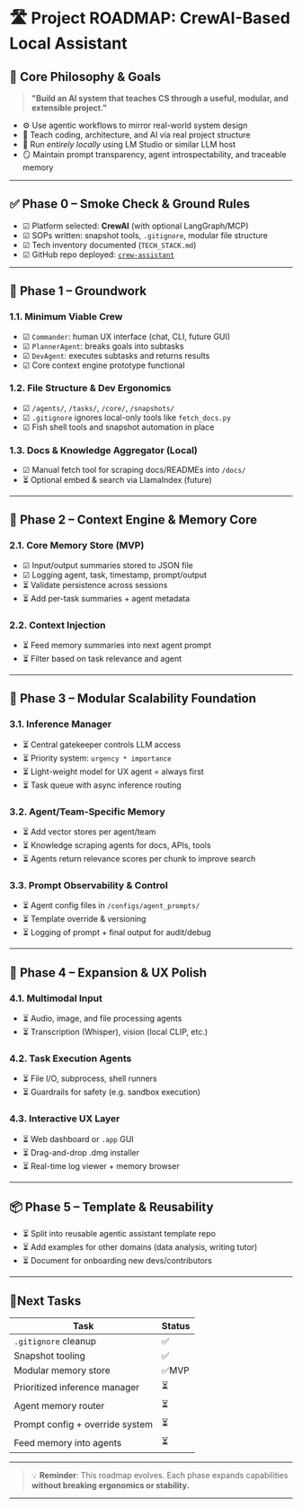 # 🛣️ Project ROADMAP: CrewAI-Based Local Assistant

## 🧭 Core Philosophy & Goals

> **"Build an AI system that teaches CS through a useful, modular, and extensible project."**

- ⚙️ Use agentic workflows to mirror real-world system design
- 🧠 Teach coding, architecture, and AI via real project structure
- 🔐 Run *entirely locally* using LM Studio or similar LLM host
- 🪞 Maintain prompt transparency, agent introspectability, and traceable memory

---

## ✅ Phase 0 – Smoke Check & Ground Rules

- ☑ Platform selected: **CrewAI** (with optional LangGraph/MCP)
- ☑ SOPs written: snapshot tools, `.gitignore`, modular file structure
- ☑ Tech inventory documented (`TECH_STACK.md`)
- ☑ GitHub repo deployed: [`crew-assistant`](https://github.com/nocturnaltungsten/crew-assistant)

---

## 🔧 Phase 1 – Groundwork

### 1.1. Minimum Viable Crew
- ☑ `Commander`: human UX interface (chat, CLI, future GUI)
- ☑ `PlannerAgent`: breaks goals into subtasks
- ☑ `DevAgent`: executes subtasks and returns results
- ☑ Core context engine prototype functional

### 1.2. File Structure & Dev Ergonomics
- ☑ `/agents/`, `/tasks/`, `/core/`, `/snapshots/`
- ☑ `.gitignore` ignores local-only tools like `fetch_docs.py`
- ☑ Fish shell tools and snapshot automation in place

### 1.3. Docs & Knowledge Aggregator (Local)
- ☑ Manual fetch tool for scraping docs/READMEs into `/docs/`
- ⏳ Optional embed & search via LlamaIndex (future)

---

## 🧠 Phase 2 – Context Engine & Memory Core

### 2.1. Core Memory Store (MVP)
- ☑ Input/output summaries stored to JSON file
- ☑ Logging agent, task, timestamp, prompt/output
- ⏳ Validate persistence across sessions
- ⏳ Add per-task summaries + agent metadata

### 2.2. Context Injection
- ⏳ Feed memory summaries into next agent prompt
- ⏳ Filter based on task relevance and agent

---

## 🧱 Phase 3 – Modular Scalability Foundation

### 3.1. Inference Manager
- ⏳ Central gatekeeper controls LLM access
- ⏳ Priority system: `urgency * importance`
- ⏳ Light-weight model for UX agent = always first
- ⏳ Task queue with async inference routing

### 3.2. Agent/Team-Specific Memory
- ⏳ Add vector stores per agent/team
- ⏳ Knowledge scraping agents for docs, APIs, tools
- ⏳ Agents return relevance scores per chunk to improve search

### 3.3. Prompt Observability & Control
- ⏳ Agent config files in `/configs/agent_prompts/`
- ⏳ Template override & versioning
- ⏳ Logging of prompt + final output for audit/debug

---

## 🚀 Phase 4 – Expansion & UX Polish

### 4.1. Multimodal Input
- ⏳ Audio, image, and file processing agents
- ⏳ Transcription (Whisper), vision (local CLIP, etc.)

### 4.2. Task Execution Agents
- ⏳ File I/O, subprocess, shell runners
- ⏳ Guardrails for safety (e.g. sandbox execution)

### 4.3. Interactive UX Layer
- ⏳ Web dashboard or `.app` GUI
- ⏳ Drag-and-drop .dmg installer
- ⏳ Real-time log viewer + memory browser

---

## 📦 Phase 5 – Template & Reusability

- ⏳ Split into reusable agentic assistant template repo
- ⏳ Add examples for other domains (data analysis, writing tutor)
- ⏳ Document for onboarding new devs/contributors

---

## 📍Next Tasks

| Task                            | Status |
|---------------------------------|--------|
| `.gitignore` cleanup            | ✅      |
| Snapshot tooling                | ✅      |
| Modular memory store            | ✅MVP   |
| Prioritized inference manager   | ⏳      |
| Agent memory router             | ⏳      |
| Prompt config + override system | ⏳      |
| Feed memory into agents         | ⏳      |

---

> 💡 **Reminder**: This roadmap evolves. Each phase expands capabilities **without breaking ergonomics or stability.**

---


